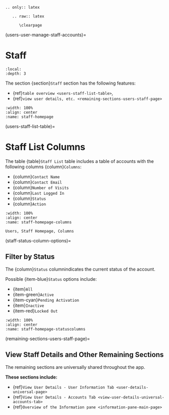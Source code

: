 ```{eval-rst}
.. only:: latex

   .. raw:: latex

      \clearpage
```

(users-user-manage-staff-accounts)=
# Staff

```{contents}
:local:
:depth: 3

```

The section {section}`Staff` section has the following features:

- {ref}`table overview <users-staff-list-table>`,
- {ref}`view user details, etc. <remaining-sections-users-staff-page>`

```{lazyfigure} ../../_static/solo_app/User/Staff/staff-homepage.webp
:width: 100%
:align: center
:name: staff-homepage
```

(users-staff-list-table)=
# Staff List Columns

The table {table}`Staff List` table includes a table of accounts with the following columns {column}`Columns`:

- {column}`Contact Name`
- {column}`Contact Email`
- {column}`Number of Visits`
- {column}`Last Logged In`
- {column}`Status`
- {column}`Action`

```{lazyfigure} ../../_static/solo_app/User/Staff/staff-homepage-columns.webp
:width: 100%
:align: center
:name: staff-homepage-columns

Users, Staff Homepage, Columns
```

(staff-status-column-options)=
## Filter by Status

The {column}`Status` columnindicates the current status of the account.

Possible {item-blue}`Status` options include:

- {item}`All`
- {item-green}`Active`
- {item-cyan}`Pending Activation`
- {item}`Inactive`
- {item-red}`Locked Out`

```{lazyfigure} ../../_static/solo_app/User/Staff/staff-homepage-columns-status-column.webp
:width: 100%
:align: center
:name: staff-homepage-statuscolumns
```

(remaining-sections-users-staff-page)=
## View Staff Details and Other Remaining Sections

The remaining sections are universally shared throughout the app.

**These sections include:**

- {ref}`View User Details - User Information Tab <user-details-universal-page>`
- {ref}`View User Details - Accounts Tab <view-user-details-universal-accounts-tab>`
- {ref}`Overview of the Information pane <information-pane-main-page>`